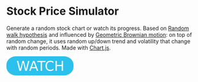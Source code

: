 # Stock Price Simulator

Generate a random stock chart or watch its progress. Based on [Random walk hypothesis](https://en.wikipedia.org/wiki/Random_walk_hypothesis) and influenced by [Geometric Brownian motion](https://en.wikipedia.org/wiki/Geometric_Brownian_motion): on top of random change, it uses random up/down trend and volatility that change with random periods. Made with [Chart.js](https://www.chartjs.org).

[![button](watch.png)](sps.html)
